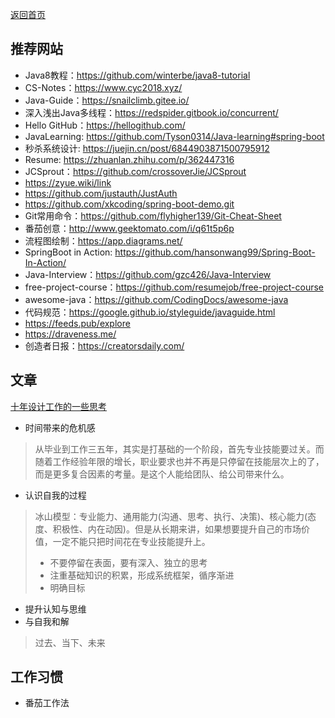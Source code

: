 <p> <a href="../README.md">返回首页</a></p>

## 推荐网站
- Java8教程：https://github.com/winterbe/java8-tutorial
- CS-Notes：https://www.cyc2018.xyz/
- Java-Guide：https://snailclimb.gitee.io/
- 深入浅出Java多线程：https://redspider.gitbook.io/concurrent/
- Hello GitHub：https://hellogithub.com/
- JavaLearning: https://github.com/Tyson0314/Java-learning#spring-boot
- 秒杀系统设计: https://juejin.cn/post/6844903871500795912
- Resume: https://zhuanlan.zhihu.com/p/362447316
- JCSprout：https://github.com/crossoverJie/JCSprout
- https://zyue.wiki/link
- https://github.com/justauth/JustAuth
- https://github.com/xkcoding/spring-boot-demo.git
- Git常用命令：https://github.com/flyhigher139/Git-Cheat-Sheet
- 番茄创意：http://www.geektomato.com/i/q61t5p6p
- 流程图绘制：https://app.diagrams.net/
- SpringBoot in Action: https://github.com/hansonwang99/Spring-Boot-In-Action/
- Java-Interview：https://github.com/gzc426/Java-Interview
- free-project-course：https://github.com/resumejob/free-project-course
- awesome-java：https://github.com/CodingDocs/awesome-java
- 代码规范：https://google.github.io/styleguide/javaguide.html
- https://feeds.pub/explore
- https://draveness.me/
- 创造者日报：https://creatorsdaily.com/
## 文章
[十年设计工作的一些思考](https://mp.weixin.qq.com/s/AwL8y5uSBVuLIVg9RkSqmw)
- 时间带来的危机感
> 从毕业到工作三五年，其实是打基础的一个阶段，首先专业技能要过关。而随着工作经验年限的增长，职业要求也并不再是只停留在技能层次上的了，而是更多复合因素的考量。是这个人能给团队、给公司带来什么。
- 认识自我的过程
> 冰山模型：专业能力、通用能力(沟通、思考、执行、决策)、核心能力(态度、积极性、内在动因)。但是从长期来讲，如果想要提升自己的市场价值，一定不能只把时间花在专业技能提升上。
> - 不要停留在表面，要有深入、独立的思考
> - 注重基础知识的积累，形成系统框架，循序渐进
> - 明确目标
- 提升认知与思维
- 与自我和解
> 过去、当下、未来

## 工作习惯
- 番茄工作法